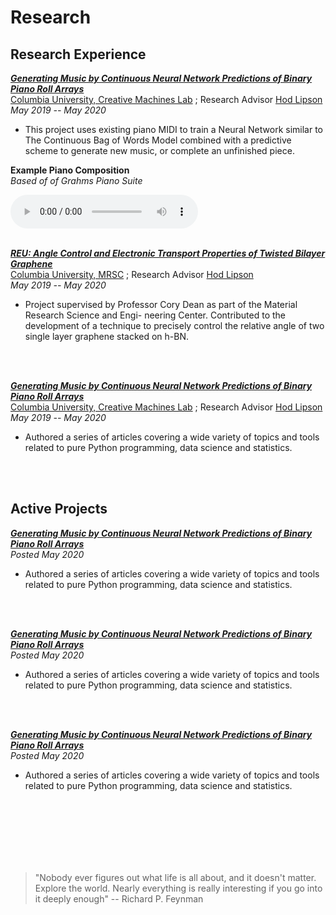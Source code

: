 
# Research

## Research Experience 

**[*Generating Music by Continuous Neural Network Predictions of Binary Piano Roll Arrays*](http://sdsawtelle.github.io/blog/output/index.html)**
<br>
[Columbia University, Creative Machines Lab](https://github.com/jmhuer) ; Research Advisor  [Hod Lipson](https://github.com/jmhuer)
<br>
*May 2019 -- May 2020*

- This project uses existing piano MIDI to train a Neural Network similar to The Continuous Bag of Words Model combined with a predictive scheme to generate new music, or complete an unfinished piece.

**Example Piano Composition**  
*Based of of Grahms Piano Suite*

<audio controls>
  <source src="B2M.m4a" type="audio/mpeg">
Your browser does not support the audio element.
</audio>
<br>
<br>

**[*REU: Angle Control and Electronic Transport Properties of Twisted Bilayer Graphene*](http://sdsawtelle.github.io/blog/output/index.html)**
<br>
[Columbia University, MRSC](https://github.com/jmhuer) ; Research Advisor  [Hod Lipson](https://github.com/jmhuer)
<br>
*May 2019 -- May 2020*

- Project supervised by Professor Cory Dean as part of the Material Research Science and Engi- neering Center. Contributed to the development of a technique to precisely control the relative angle of two single layer graphene stacked on h-BN.
<br>
<br>



**[*Generating Music by Continuous Neural Network Predictions of Binary Piano Roll Arrays*](http://sdsawtelle.github.io/blog/output/index.html)**
<br>
[Columbia University, Creative Machines Lab](https://github.com/jmhuer) ; Research Advisor  [Hod Lipson](https://github.com/jmhuer)
<br>
*May 2019 -- May 2020*

- Authored a series of articles covering a wide variety of topics and tools related to pure Python programming, data science and statistics.
<br>
<br>



## Active Projects
**[*Generating Music by Continuous Neural Network Predictions of Binary Piano Roll Arrays*](http://sdsawtelle.github.io/blog/output/index.html)**
<br>
*Posted May 2020*

- Authored a series of articles covering a wide variety of topics and tools related to pure Python programming, data science and statistics.
<br>
<br>

**[*Generating Music by Continuous Neural Network Predictions of Binary Piano Roll Arrays*](http://sdsawtelle.github.io/blog/output/index.html)**
<br>
*Posted May 2020*

- Authored a series of articles covering a wide variety of topics and tools related to pure Python programming, data science and statistics.
<br>
<br>

**[*Generating Music by Continuous Neural Network Predictions of Binary Piano Roll Arrays*](http://sdsawtelle.github.io/blog/output/index.html)**
<br>
*Posted May 2020*

- Authored a series of articles covering a wide variety of topics and tools related to pure Python programming, data science and statistics.
<br>
<br>
<br>
<br>
<br>
<br>



> \"Nobody ever figures out what life is all about, and it doesn't matter. Explore the world. Nearly everything is really interesting if you go into it deeply enough"  -- Richard P. Feynman

